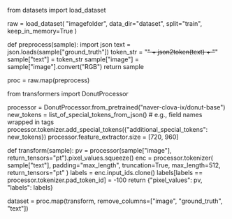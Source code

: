 from datasets import load_dataset

raw = load_dataset(
    "imagefolder",
    data_dir="dataset",
    split="train",
    keep_in_memory=True
)

def preprocess(sample):
    import json
    text = json.loads(sample["ground_truth"])
    token_str = "<s>" + json2token(text) + "</s>"
    sample["text"] = token_str
    sample["image"] = sample["image"].convert("RGB")
    return sample

proc = raw.map(preprocess)

from transformers import DonutProcessor

processor = DonutProcessor.from_pretrained("naver-clova-ix/donut-base")
new_tokens = list_of_special_tokens_from_json()  # e.g., field names wrapped in tags
processor.tokenizer.add_special_tokens({"additional_special_tokens": new_tokens})
processor.feature_extractor.size = [720, 960]

def transform(sample):
    pv = processor(sample["image"], return_tensors="pt").pixel_values.squeeze()
    enc = processor.tokenizer(
        sample["text"],
        padding="max_length",
        truncation=True,
        max_length=512,
        return_tensors="pt"
    )
    labels = enc.input_ids.clone()
    labels[labels == processor.tokenizer.pad_token_id] = -100
    return {"pixel_values": pv, "labels": labels}

dataset = proc.map(transform, remove_columns=["image", "ground_truth", "text"])
